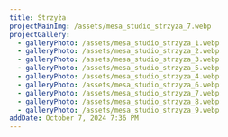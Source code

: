 ```yaml
---
title: Strzyża
projectMainImg: /assets/mesa_studio_strzyza_7.webp
projectGallery:
  - galleryPhoto: /assets/mesa_studio_strzyza_1.webp
  - galleryPhoto: /assets/mesa_studio_strzyza_2.webp
  - galleryPhoto: /assets/mesa_studio_strzyza_3.webp
  - galleryPhoto: /assets/mesa_studio_strzyza_5.webp
  - galleryPhoto: /assets/mesa_studio_strzyza_4.webp
  - galleryPhoto: /assets/mesa_studio_strzyza_6.webp
  - galleryPhoto: /assets/mesa_studio_strzyza_7.webp
  - galleryPhoto: /assets/mesa_studio_strzyza_8.webp
  - galleryPhoto: /assets/mesa_studio_strzyza_9.webp
addDate: October 7, 2024 7:36 PM
---
```

